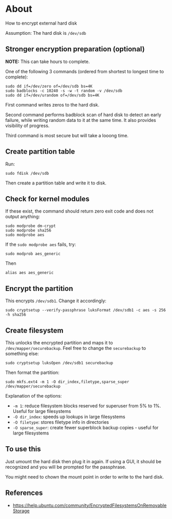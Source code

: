 # About

How to encrypt external hard disk

Assumption: The hard disk is `/dev/sdb`


## Stronger encryption preparation (optional)

**NOTE:** This can take hours to complete.

One of the following 3 commands (ordered from shortest to longest time to complete):

```
sudo dd if=/dev/zero of=/dev/sdb bs=4K
sudo badblocks -c 10240 -s -w -t random -v /dev/sdb
sudo dd if=/dev/urandom of=/dev/sdb bs=4K
```

First command writes zeros to the hard disk.

Second command performs badblock scan of hard disk to detect an early failure, while writing random data to it at the same time. It also provides visibility of progress.

Third command is most secure but will take a looong time.


## Create partition table

Run:

```
sudo fdisk /dev/sdb
```

Then create a partition table and write it to disk.


## Check for kernel modules

If these exist, the command should return zero exit code and does not output anything:

```
sudo modprobe dm-crypt
sudo modprobe sha256
sudo modprobe aes
```

If the `sudo modprobe aes` fails, try:

```
sudo modprob aes_generic
```

Then

```
alias aes aes_generic
```


## Encrypt the partition

This encrypts `/dev/sdb1`. Change it accordingly:

```
sudo cryptsetup --verify-passphrase luksFormat /dev/sdb1 -c aes -s 256 -h sha256
```


## Create filesystem

This unlocks the encrypted partition and maps it to `/dev/mapper/securebackup`. Feel free to change the `securebackup` to something else:

```
sudo cryptsetup luksOpen /dev/sdb1 securebackup
```

Then format the partition:

```
sudo mkfs.ext4 -m 1 -O dir_index,filetype,sparse_super /dev/mapper/securebackup
```

Explanation of the options:

- `-m 1`: reduce filesystem blocks reserved for superuser from 5% to 1%. Useful for large filesystems
- `-O dir_index`: speeds up lookups in large filesystems
- `-O filetype`: stores filetype info in directories
- `-O sparse_super`: create fewer superblock backup copies - useful for large filesystems


## To use this

Just umount the hard disk then plug it in again. If using a GUI, it should be recognized and you will be prompted for the passphrase.

You might need to chown the mount point in order to write to the hard disk.


## References

- https://help.ubuntu.com/community/EncryptedFilesystemsOnRemovableStorage
